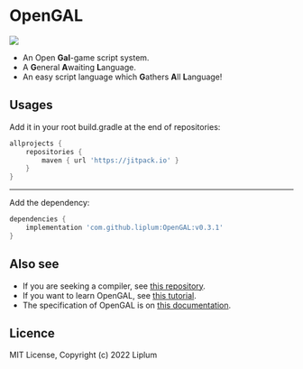 # OpenGAL

[![](https://jitpack.io/v/liplum/OpenGAL.svg)](https://jitpack.io/#liplum/OpenGAL)

- An Open **Gal**-game script system.
- A **G**eneral **A**waiting **L**anguage.
- An easy script language which **G**athers **A**ll **L**anguage!

## Usages

Add it in your root build.gradle at the end of repositories:
```groovy
allprojects {  
    repositories {
        maven { url 'https://jitpack.io' }
    }
}
```
___
Add the dependency:
```groovy
dependencies {
    implementation 'com.github.liplum:OpenGAL:v0.3.1'
}
```

## Also see
- If you are seeking a compiler, see [this repository](https://github.com/liplum/OpenGalPlumy).
- If you want to learn OpenGAL, see [this tutorial](/Tutorial.md).
- The specification of OpenGAL is on [this documentation](/Specification.md).

## Licence
MIT License, Copyright (c) 2022 Liplum
